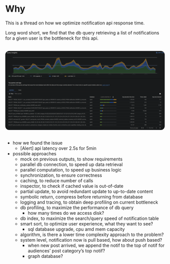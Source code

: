 # Why

This is a thread on how we optimize notification api response time.

Long word short, we find that the db query retrieving a list of notifications for a given user is the bottleneck for this api.

<img style="
  display: block;
  margin-left: auto;
  margin-right: auto;
  margin-top: 32px;
  margin-bottom: 32px;
  border-radius: 12px;
" src="./img/notification_db_query.png"></img>

- how we found the issue
  - [Alert] api latency over 2.5s for 5min
- possible approaches
  - mock on previous outputs, to show requirements
  - parallel db connection, to speed up data retrieval
  - parallel computation, to speed up business logic
  - synchronization, to ensure correctness
  - caching, to reduce number of calls
  - inspector, to check if cached value is out-of-date
  - partial update, to avoid redundant update to up-to-date content
  - symbolic return, compress before returning from database
  - logging and tracing, to obtain deep profiling on current bottleneck
  - db profiling, to maximize the performance of db query
    - how many times do we access disk?
  - db index, to maximize the search/query speed of notification table
  - smart sort, to optimize user experience, what they want to see?
    - sql database upgrade, cpu amd mem capacity
  - algorithm, is there a lower time complexity approach to the problem?
  - system level, notification now is pull based, how about push based?
    - when new post arrived, we append the notif to the top of notif for audiences’ post category’s top notif?
    - graph database?
